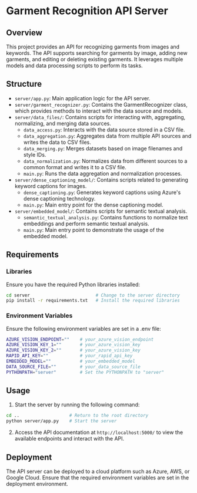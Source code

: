 # Garment Recognition API Server

## Overview
This project provides an API for recognizing garments from images and keywords. The API supports searching for garments by image, adding new garments, and editing or deleting existing garments. It leverages multiple models and data processing scripts to perform its tasks.

## Structure
- `server/app.py`: Main application logic for the API server.
- `server/garment_recognizer.py`: Contains the GarmentRecognizer class, which provides methods to interact with the data source and models.
- `server/data_files/`: Contains scripts for interacting with, aggregating, normalizing, and merging data sources.
  - `data_access.py`: Interacts with the data source stored in a CSV file.
  - `data_aggregation.py`: Aggregates data from multiple API sources and writes the data to CSV files.
  - `data_merging.py`: Merges datasets based on image filenames and style IDs.
  - `data_normalization.py`: Normalizes data from different sources to a common format and writes it to a CSV file.
  - `main.py`: Runs the data aggregation and normalization processes.
- `server/dense_captioning_model/`: Contains scripts related to generating keyword captions for images.
  - `dense_captioning.py`: Generates keyword captions using Azure's dense captioning technology.
  - `main.py`: Main entry point for the dense captioning model.
- `server/embedded_model/`: Contains scripts for semantic textual analysis.
  - `semantic_textual_analysis.py`: Contains functions to normalize text embeddings and perform semantic textual analysis.
  - `main.py`: Main entry point to demonstrate the usage of the embedded model.

## Requirements

### Libraries
Ensure you have the required Python libraries installed:
```sh
cd server                         # Change to the server directory
pip install -r requirements.txt   # Install the required libraries
```

### Environment Variables
Ensure the following environment variables are set in a .env file:
```sh
AZURE_VISION_ENDPOINT=""    # your_azure_vision_endpoint    
AZURE_VISION_KEY_1=""       # your_azure_vision_key    
AZURE_VISION_KEY_2=""       # your_azure_vision_key
RAPID_API_KEY=""            # your_rapid_api_key
EMBEDDED_MODEL=""           # your_embedded_model
DATA_SOURCE_FILE=""         # your_data_source_file
PYTHONPATH="server"         # Set the PYTHONPATH to "server"
```

## Usage
1. Start the server by running the following command:
```sh
cd ..                   # Return to the root directory
python server/app.py    # Start the server
```
2. Access the API documentation at `http://localhost:5000/` to view the available endpoints and interact with the API.

## Deployment
The API server can be deployed to a cloud platform such as Azure, AWS, or Google Cloud. Ensure that the required environment variables are set in the deployment environment.